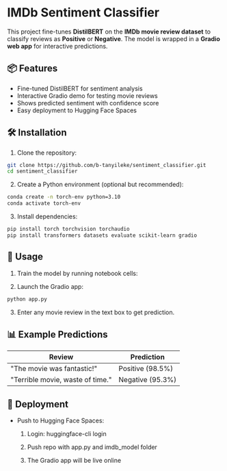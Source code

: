 # IMDb Sentiment Classifier

This project fine-tunes **DistilBERT** on the **IMDb movie review dataset** to classify reviews as **Positive** or **Negative**. The model is wrapped in a **Gradio web app** for interactive predictions.

## 📦 Features
- Fine-tuned DistilBERT for sentiment analysis
- Interactive Gradio demo for testing movie reviews
- Shows predicted sentiment with confidence score
- Easy deployment to Hugging Face Spaces

## 🛠 Installation

1. Clone the repository:
```bash
git clone https://github.com/b-tanyileke/sentiment_classifier.git
cd sentiment_classifier
```

2. Create a Python environment (optional but recommended):
```bash
conda create -n torch-env python=3.10
conda activate torch-env
```

3. Install dependencies:
```bash
pip install torch torchvision torchaudio
pip install transformers datasets evaluate scikit-learn gradio
```

## 🚀 Usage

1. Train the model by running notebook cells:

2. Launch the Gradio app:
```bash
python app.py
```
3. Enter any movie review in the text box to get prediction.

## 📊 Example Predictions

| Review                           | Prediction       |
| -------------------------------- | ---------------- |
| "The movie was fantastic!"       | Positive (98.5%) |
| "Terrible movie, waste of time." | Negative (95.3%) |

## 🔗 Deployment

- Push to Hugging Face Spaces:

    1. Login: huggingface-cli login

    2. Push repo with app.py and imdb_model folder

    3. The Gradio app will be live online
